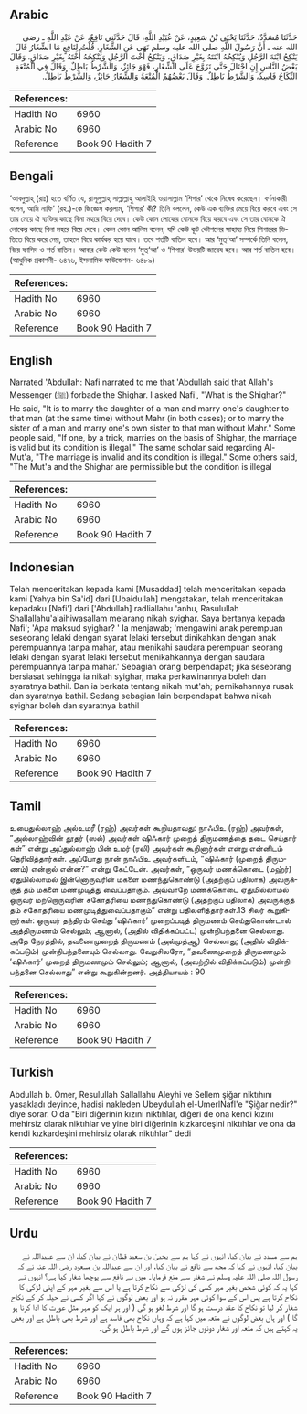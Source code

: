 ## Arabic


<div dir="rtl" lang="ar" style={{fontSize:'larger',backgroundColor:'#f8f9fa',padding:20}}>
حَدَّثَنَا مُسَدَّدٌ، حَدَّثَنَا يَحْيَى بْنُ سَعِيدٍ، عَنْ عُبَيْدِ اللَّهِ، قَالَ حَدَّثَنِي نَافِعٌ، عَنْ عَبْدِ اللَّهِ ـ رضى الله عنه ـ أَنَّ رَسُولَ اللَّهِ صلى الله عليه وسلم نَهَى عَنِ الشِّغَارِ‏.‏ قُلْتُ لِنَافِعٍ مَا الشِّغَارُ قَالَ يَنْكِحُ ابْنَةَ الرَّجُلِ وَيُنْكِحُهُ ابْنَتَهُ بِغَيْرِ صَدَاقٍ، وَيَنْكِحُ أُخْتَ الرَّجُلِ وَيُنْكِحُهُ أُخْتَهُ بِغَيْرِ صَدَاقٍ‏.‏ وَقَالَ بَعْضُ النَّاسِ إِنِ احْتَالَ حَتَّى تَزَوَّجَ عَلَى الشِّغَارِ، فَهْوَ جَائِزٌ، وَالشَّرْطُ بَاطِلٌ‏.‏ وَقَالَ فِي الْمُتْعَةِ النِّكَاحُ فَاسِدٌ، وَالشَّرْطُ بَاطِلٌ‏.‏ وَقَالَ بَعْضُهُمُ الْمُتْعَةُ وَالشِّغَارُ جَائِزٌ، وَالشَّرْطُ بَاطِلٌ‏.‏
</div>
<div style={{backgroundColor:'#f8f9fa',padding:20, marginBottom: 10}}><table> <thead> <tr> <th>References:</th> <th></th> </tr> </thead> <tbody><tr><td>Hadith No</td><td>6960</td></tr><tr><td>Arabic No</td><td>6960</td></tr><tr><td>Reference</td><td>Book 90 Hadith 7</td></tr></tbody></table></div>

## Bengali


<div dir="ltr" lang="bn" style={{fontSize:'larger',backgroundColor:'#f8f9fa',padding:20}}>
‘আবদুল্লাহ্ (রাঃ) হতে বর্ণিত যে, রাসূলুল্লাহ্ সাল্লাল্লাহু আলাইহি ওয়াসাল্লাম ‘শিগার’ থেকে নিষেধ করেছেন। বর্ণনাকারী বলেন, আমি নাফি‘ (রহ.)-কে জিজ্ঞেস করলাম, ‘শিগার’ কী? তিনি বললেন, কেউ এক ব্যক্তির মেয়ে বিয়ে করবে এবং সে তার মেয়ে ঐ ব্যক্তির কাছে বিনা মহরে বিয়ে দেবে। কেউ কোন লোকের বোনকে বিয়ে করবে এবং সে তার বোনকে ঐ লোকের কাছে বিনা মহরে বিয়ে দেবে। কোন কোন আলিম বলেন, যদি কেউ কূট কৌশলের সাহায্য নিয়ে শিগারের ভিত্তিতে বিয়ে করে নেয়, তাহলে বিয়ে কার্যকর হয়ে যাবে। তবে শর্তটি বাতিল হবে। আর ‘মুত্‘আ’ সম্পর্কে তিনি বলেন, বিয়ে ফাসিদ ও শর্ত বাতিল। আবার কেউ কেউ বলেন ‘মুত্‘আ’ ও ‘শিগার’ উভয়টি জায়েয হবে। আর শর্ত বাতিল হবে। (আধুনিক প্রকাশনী- ৬৪৭৬, ইসলামিক ফাউন্ডেশন- ৬৪৮৯)
</div>
<div style={{backgroundColor:'#f8f9fa',padding:20, marginBottom: 10}}><table> <thead> <tr> <th>References:</th> <th></th> </tr> </thead> <tbody><tr><td>Hadith No</td><td>6960</td></tr><tr><td>Arabic No</td><td>6960</td></tr><tr><td>Reference</td><td>Book 90 Hadith 7</td></tr></tbody></table></div>

## English


<div dir="ltr" lang="en" style={{fontSize:'larger',backgroundColor:'#f8f9fa',padding:20}}>
Narrated 'Abdullah: Nafi narrated to me that 'Abdullah said that Allah's Messenger (ﷺ) forbade the Shighar. I asked Nafi', "What is the Shighar?" He said, "It is to marry the daughter of a man and marry one's daughter to that man (at the same time) without Mahr (in both cases); or to marry the sister of a man and marry one's own sister to that man without Mahr." Some people said, "If one, by a trick, marries on the basis of Shighar, the marriage is valid but its condition is illegal." The same scholar said regarding Al-Mut'a, "The marriage is invalid and its condition is illegal." Some others said, "The Mut'a and the Shighar are permissible but the condition is illegal
</div>
<div style={{backgroundColor:'#f8f9fa',padding:20, marginBottom: 10}}><table> <thead> <tr> <th>References:</th> <th></th> </tr> </thead> <tbody><tr><td>Hadith No</td><td>6960</td></tr><tr><td>Arabic No</td><td>6960</td></tr><tr><td>Reference</td><td>Book 90 Hadith 7</td></tr></tbody></table></div>

## Indonesian


<div dir="ltr" lang="id" style={{fontSize:'larger',backgroundColor:'#f8f9fa',padding:20}}>
Telah menceritakan kepada kami [Musaddad] telah menceritakan kepada kami [Yahya bin Sa'id] dari [Ubaidullah] mengatakan, telah menceritakan kepadaku [Nafi'] dari ['Abdullah] radliallahu 'anhu, Rasulullah Shallallahu'alaihiwasallam melarang nikah syighar. Saya bertanya kepada Nafi'; 'Apa maksud syighar? ' Ia menjawab; 'mengawini anak perempuan seseorang lelaki dengan syarat lelaki tersebut dinikahkan dengan anak perempuannya tanpa mahar, atau menikahi saudara perempuan seorang lelaki dengan syarat lelaki tersebut menikahkannya dengan saudara perempuannya tanpa mahar.' Sebagian orang berpendapat; jika seseorang bersiasat sehingga ia nikah syighar, maka perkawinannya boleh dan syaratnya bathil. Dan ia berkata tentang nikah mut'ah; pernikahannya rusak dan syaratnya bathil. Sedang sebagian lain berpendapat bahwa nikah syighar boleh dan syaratnya bathil
</div>
<div style={{backgroundColor:'#f8f9fa',padding:20, marginBottom: 10}}><table> <thead> <tr> <th>References:</th> <th></th> </tr> </thead> <tbody><tr><td>Hadith No</td><td>6960</td></tr><tr><td>Arabic No</td><td>6960</td></tr><tr><td>Reference</td><td>Book 90 Hadith 7</td></tr></tbody></table></div>

## Tamil


<div dir="ltr" lang="ta" style={{fontSize:'larger',backgroundColor:'#f8f9fa',padding:20}}>
உபைதுல்லாஹ் அல்உமரீ (ரஹ்) அவர்கள் கூறியதாவது: நாஃபிஉ (ரஹ்) அவர்கள், “அல்லாஹ்வின் தூதர் (ஸல்) அவர்கள் ஷிஃகார் முறைத் திருமணத்தை தடை செய்தார் கள்” என்று அப்துல்லாஹ் பின் உமர் (ரலி) அவர்கள் கூறினார்கள் என்று என்னிடம் தெரிவித்தார்கள். அப்போது நான் நாஃபிஉ அவர்களிடம், “ஷிஃகார் (முறைத் திருமணம்) என்றால் என்ன?” என்று கேட்டேன். அவர்கள், “ஒருவர் மணக்கொடை (மஹ்ர்) ஏதுமில்லாமல் இன்னொருவரின் மகளை மணந்துகொண்டு (அதற்குப் பதிலாக) அவருக்குத் தம் மகளை மணமுடித்து வைப்பதாகும். அவ்வாறே மணக்கொடை ஏதுமில்லாமல் ஒருவர் மற்றொருவரின் சகோதரியை மணந்துகொண்டு (அதற்குப் பதிலாக) அவருக்குத் தம் சகோதரியை மணமுடித்துவைப்பதாகும்” என்று பதிலளித்தார்கள்.13 சிலர் கூறுகிறார்கள்: ஒருவர் தந்திரம் செய்து ‘ஷிஃகார்’ முறைப்படித் திருமணம் செய்துகொண்டால் அத்திருமணம் செல்லும்; ஆனால், (அதில் விதிக்கப்பட்ட) முன்நிபந்தனை செல்லாது. அதே நேரத்தில், தவணைமுறைத் திருமணம் (அல்முத்ஆ) செல்லாது; (அதில் விதிக்கப்படும்) முன்நிபந்தனையும் செல்லாது. வேறுசிலரோ, “தவணைமுறைத் திருமணமும் ‘ஷிஃகார்’ முறைத் திருமணமும் செல்லும்; ஆனால், (அவற்றில் விதிக்கப்படும்) முன்நிபந்தனை செல்லாது” என்று கூறுகின்றனர். அத்தியாயம் : 90
</div>
<div style={{backgroundColor:'#f8f9fa',padding:20, marginBottom: 10}}><table> <thead> <tr> <th>References:</th> <th></th> </tr> </thead> <tbody><tr><td>Hadith No</td><td>6960</td></tr><tr><td>Arabic No</td><td>6960</td></tr><tr><td>Reference</td><td>Book 90 Hadith 7</td></tr></tbody></table></div>

## Turkish


<div dir="ltr" lang="tr" style={{fontSize:'larger',backgroundColor:'#f8f9fa',padding:20}}>
Abdullah b. Ömer, Resulullah Sallallahu Aleyhi ve Sellem şiğar niktıhını yasakladı deyince, hadisi nakleden Ubeydullah el-UmerlNafl'e "Şiğar nedir?" diye sorar. O da "Biri diğerinin kızını niktıhlar, diğeri de ona kendi kızını mehirsiz olarak niktıhlar ve yine biri diğerinin kızkardeşini niktıhlar ve ona da kendi kızkardeşini mehirsiz olarak niktıhlar" dedi
</div>
<div style={{backgroundColor:'#f8f9fa',padding:20, marginBottom: 10}}><table> <thead> <tr> <th>References:</th> <th></th> </tr> </thead> <tbody><tr><td>Hadith No</td><td>6960</td></tr><tr><td>Arabic No</td><td>6960</td></tr><tr><td>Reference</td><td>Book 90 Hadith 7</td></tr></tbody></table></div>

## Urdu


<div dir="rtl" lang="ur" style={{fontSize:'larger',backgroundColor:'#f8f9fa',padding:20}}>
ہم سے مسدد نے بیان کیا، انہوں نے کہا ہم سے یحییٰ بن سعید قطان نے بیان کیا، ان سے عبیداللہ نے بیان کیا، انہوں نے کہا کہ مجھ سے نافع نے بیان کیا، اور ان سے عبداللہ بن مسعود رضی اللہ عنہ نے کہ رسول اللہ صلی اللہ علیہ وسلم نے شغار سے منع فرمایا۔ میں نے نافع سے پوچھا شغار کیا ہے؟ انہوں نے کہا یہ کہ کوئی شخص بغیر مہر کسی کی لڑکی سے نکاح کرتا ہے یا اس سے بغیر مہر کے اپنی لڑکی کا نکاح کرتا ہے پس اس کے سوا کوئی مہر مقرر نہ ہو اور بعض لوگوں نے کہا اگر کسی نے حیلہ کر کے نکاح شغار کر لیا تو نکاح کا عقد درست ہو گا اور شرط لغو ہو گی ( اور ہر ایک کو مہر مثل عورت کا ادا کرنا ہو گا ) اور ہاں بعض لوگوں نے متعہ میں کہا ہے کہ وہاں نکاح بھی فاسد ہے اور شرط بھی باطل ہے اور بعض یہ کہتے ہیں کہ متعہ اور شغار دونوں جائز ہوں گے اور شرط باطل ہو گی۔
</div>
<div style={{backgroundColor:'#f8f9fa',padding:20, marginBottom: 10}}><table> <thead> <tr> <th>References:</th> <th></th> </tr> </thead> <tbody><tr><td>Hadith No</td><td>6960</td></tr><tr><td>Arabic No</td><td>6960</td></tr><tr><td>Reference</td><td>Book 90 Hadith 7</td></tr></tbody></table></div>